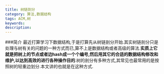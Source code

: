 ```yaml
---
title: 树链剖分
category: 算法,数据结构
tags: ACM,树
keywords: 
description: 
---
```


###简介
最近打算学习下数据结构,于是打算先从树链剖分开始.其实树链剖分只是处理与树有关的问题的一种方式而已,算不上是数据结构或者高级的算法.**实质上它就是把树上的节点或者边hash成一个个编号,然后用其它的合适的数据结构修改和维护,以达到高效的进行各种操作目的**.树的剖分有多种方式,其常见也最常用的是按照树的轻重边划分.本文讲的也就是在这种方式.
